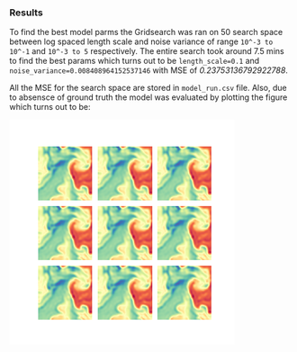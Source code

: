 ### Results
To find the best model parms the Gridsearch was ran on 50 search space between log spaced length scale and noise variance of range `10^-3 to 10^-1` and `10^-3 to 5` respectively. The entire search took around 7.5 mins to find the best params which turns out to be `length_scale=0.1` and `noise_variance=0.008408964152537146` with MSE of *0.23753136792922788*.

All the MSE for the search space are stored in `model_run.csv` file. Also, due to absensce of ground truth the model was evaluated by plotting the figure which turns out to be:

![Model_Run_Plot](model_run.png)